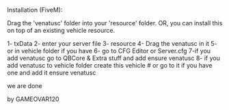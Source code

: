 
Installation (FiveM):

Drag the 'venatusc' folder into your 'resource'
 folder. OR, you can install this on top of an existing vehicle resource.

1- txData
2- enter your server file
3- resource
4- Drag the venatusc in it
5- or in vehicle folder if you have
6- go to CFG Editor or Server.cfg
7-if you add venatusc
 go to QBCore & Extra stuff and add 
ensure venatusc
8- if you add venatusc to vehicle folder
create this
vehicle #
or go to it if you have one
and add it
ensure venatusc

we are done 

by GAMEOVAR120
